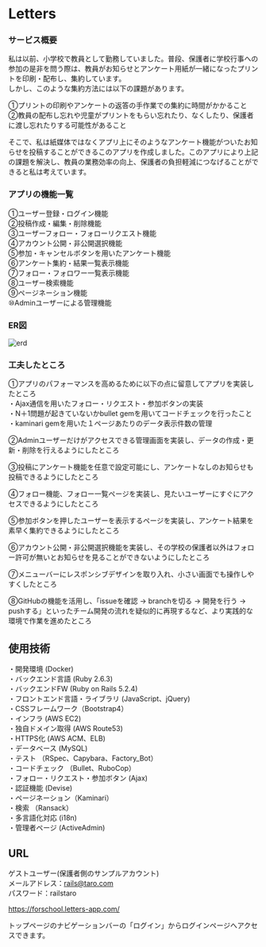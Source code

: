 # Letters

### サービス概要
私は以前、小学校で教員として勤務していました。普段、保護者に学校行事への参加の是非を問う際は、教員がお知らせとアンケート用紙が一緒になったプリントを印刷・配布し、集約しています。  
しかし、このような集約方法には以下の課題があります。  

①プリントの印刷やアンケートの返答の手作業での集約に時間がかかること  
②教員の配布し忘れや児童がプリントをもらい忘れたり、なくしたり、保護者に渡し忘れたりする可能性があること  

そこで、私は紙媒体ではなくアプリ上にそのようなアンケート機能がついたお知らせを投稿することができるこのアプリを作成しました。このアプリにより上記の課題を解決し、教員の業務効率の向上、保護者の負担軽減につなげることができると私は考えています。  

### アプリの機能一覧  
①ユーザー登録・ログイン機能  
②投稿作成・編集・削除機能  
③ユーザーフォロー・フォローリクエスト機能  
④アカウント公開・非公開選択機能  
⑤参加・キャンセルボタンを用いたアンケート機能  
⑥アンケート集約・結果一覧表示機能  
⑦フォロー・フォロワー一覧表示機能  
⑧ユーザー検索機能  
⑨ページネーション機能  
⑩Adminユーザーによる管理機能  
  
  
### ER図  
![erd](https://user-images.githubusercontent.com/72738659/108820084-02433000-75ff-11eb-81d0-a5c72c48b95d.png)
  
  
### 工夫したところ
①アプリのパフォーマンスを高めるために以下の点に留意してアプリを実装したところ  
・Ajax通信を用いたフォロー・リクエスト・参加ボタンの実装  
・N＋1問題が起きていないかbullet gemを用いてコードチェックを行ったこと  
・kaminari gemを用いた１ページあたりのデータ表示件数の管理  
  
②Adminユーザーだけがアクセスできる管理画面を実装し、データの作成・更新・削除を行えるようにしたところ  

③投稿にアンケート機能を任意で設定可能にし、アンケートなしのお知らせも投稿できるようにしたところ  
  
④フォロー機能、フォロー一覧ページを実装し、見たいユーザーにすぐにアクセスできるようにしたところ  
  
⑤参加ボタンを押したユーザーを表示するページを実装し、アンケート結果を素早く集約できるようにしたところ  
  
⑥アカウント公開・非公開選択機能を実装し、その学校の保護者以外はフォロー許可が無いとお知らせを見ることができないようにしたところ  
  
⑦メニューバーにレスポンシブデザインを取り入れ、小さい画面でも操作しやすくしたところ  
  
⑧GitHubの機能を活用し、「issueを確認 -> branchを切る -> 開発を行う -> pushする」といったチーム開発の流れを疑似的に再現するなど、より実践的な環境で作業を進めたところ  
  
  
## 使用技術　
・開発環境 (Docker)  
・バックエンド言語 (Ruby 2.6.3)  
・バックエンドFW (Ruby on Rails 5.2.4)  
・フロントエンド言語・ライブラリ (JavaScript、jQuery)  
・CSSフレームワーク（Bootstrap4）  
・インフラ (AWS EC2)  
・独自ドメイン取得 (AWS Route53)  
・HTTPS化 (AWS ACM、ELB)  
・データベース (MySQL)  
・テスト （RSpec、Capybara、Factory_Bot）  
・コードチェック （Bullet、RuboCop）  
・フォロー・リクエスト・参加ボタン (Ajax)  
・認証機能 (Devise)  
・ページネーション（Kaminari）  
・検索 （Ransack）  
・多言語化対応 (i18n)   
・管理者ページ (ActiveAdmin)  


## URL  
ゲストユーザー(保護者側のサンプルアカウント)  
メールアドレス：rails@taro.com  
パスワード：railstaro  
  
https://forschool.letters-app.com/  
  
トップページのナビゲーションバーの「ログイン」からログインページへアクセスできます。  
